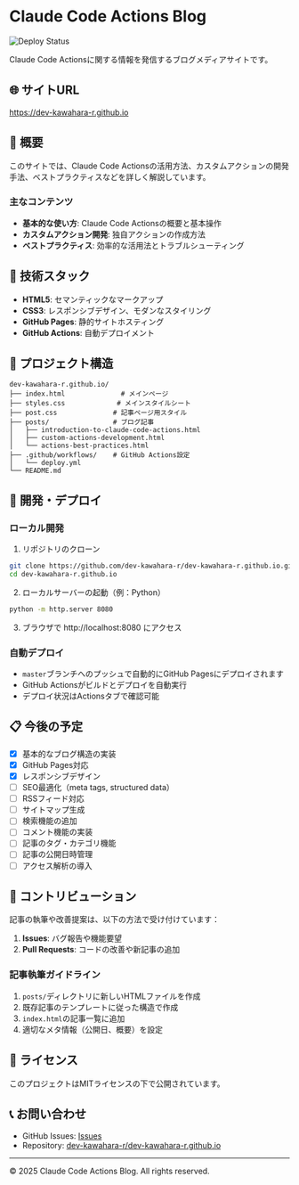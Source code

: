 # Claude Code Actions Blog

![Deploy Status](https://github.com/dev-kawahara-r/dev-kawahara-r.github.io/workflows/Deploy%20to%20GitHub%20Pages/badge.svg)

Claude Code Actionsに関する情報を発信するブログメディアサイトです。

## 🌐 サイトURL

https://dev-kawahara-r.github.io

## 📝 概要

このサイトでは、Claude Code Actionsの活用方法、カスタムアクションの開発手法、ベストプラクティスなどを詳しく解説しています。

### 主なコンテンツ

- **基本的な使い方**: Claude Code Actionsの概要と基本操作
- **カスタムアクション開発**: 独自アクションの作成方法
- **ベストプラクティス**: 効率的な活用法とトラブルシューティング

## 🚀 技術スタック

- **HTML5**: セマンティックなマークアップ
- **CSS3**: レスポンシブデザイン、モダンなスタイリング
- **GitHub Pages**: 静的サイトホスティング
- **GitHub Actions**: 自動デプロイメント

## 📁 プロジェクト構造

```
dev-kawahara-r.github.io/
├── index.html              # メインページ
├── styles.css             # メインスタイルシート
├── post.css              # 記事ページ用スタイル
├── posts/                # ブログ記事
│   ├── introduction-to-claude-code-actions.html
│   ├── custom-actions-development.html
│   └── actions-best-practices.html
├── .github/workflows/    # GitHub Actions設定
│   └── deploy.yml
└── README.md
```

## 🔧 開発・デプロイ

### ローカル開発

1. リポジトリのクローン
```bash
git clone https://github.com/dev-kawahara-r/dev-kawahara-r.github.io.git
cd dev-kawahara-r.github.io
```

2. ローカルサーバーの起動（例：Python）
```bash
python -m http.server 8080
```

3. ブラウザで http://localhost:8080 にアクセス

### 自動デプロイ

- `master`ブランチへのプッシュで自動的にGitHub Pagesにデプロイされます
- GitHub Actionsがビルドとデプロイを自動実行
- デプロイ状況はActionsタブで確認可能

## 📋 今後の予定

- [x] 基本的なブログ構造の実装
- [x] GitHub Pages対応
- [x] レスポンシブデザイン
- [ ] SEO最適化（meta tags, structured data）
- [ ] RSSフィード対応
- [ ] サイトマップ生成
- [ ] 検索機能の追加
- [ ] コメント機能の実装
- [ ] 記事のタグ・カテゴリ機能
- [ ] 記事の公開日時管理
- [ ] アクセス解析の導入

## 🤝 コントリビューション

記事の執筆や改善提案は、以下の方法で受け付けています：

1. **Issues**: バグ報告や機能要望
2. **Pull Requests**: コードの改善や新記事の追加

### 記事執筆ガイドライン

1. `posts/`ディレクトリに新しいHTMLファイルを作成
2. 既存記事のテンプレートに従った構造で作成
3. `index.html`の記事一覧に追加
4. 適切なメタ情報（公開日、概要）を設定

## 📄 ライセンス

このプロジェクトはMITライセンスの下で公開されています。

## 📞 お問い合わせ

- GitHub Issues: [Issues](https://github.com/dev-kawahara-r/dev-kawahara-r.github.io/issues)
- Repository: [dev-kawahara-r/dev-kawahara-r.github.io](https://github.com/dev-kawahara-r/dev-kawahara-r.github.io)

---

© 2025 Claude Code Actions Blog. All rights reserved.